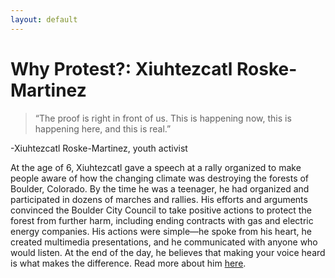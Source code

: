 ```yaml
---
layout: default
---
```


Why Protest?: Xiuhtezcatl Roske-Martinez
=================

>“The proof is right in front of us. This is happening now, this is happening here, and this is real.” 

-Xiuhtezcatl Roske-Martinez, youth activist

At the age of 6, Xiuhtezcatl gave a speech at a rally organized to make people aware of how the changing climate was destroying the forests of Boulder, Colorado. By the time he was a teenager, he had organized and participated in dozens of marches and rallies. His efforts and arguments convinced the Boulder City Council to take positive actions to protect the forest from further harm, including ending contracts with gas and electric energy companies. His actions were simple—he spoke from his heart, he created multimedia presentations, and he communicated with anyone who would listen. At the end of the day, he believes that making your voice heard is what makes the difference. Read more about him [here](https://www.giraffe.org/giraffe-heroes/xiuhtezcatl-roske-martinez).

